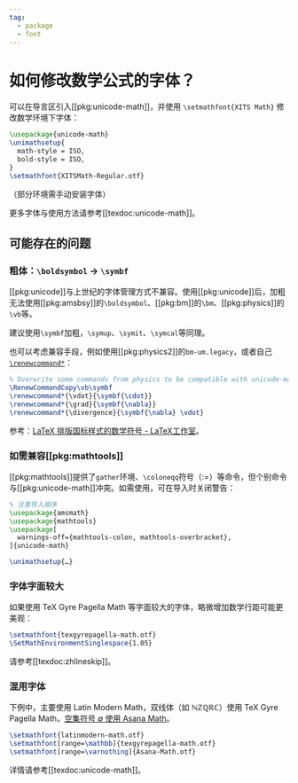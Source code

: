 ```yaml
---
tag:
  - package
  - font
---
```


# 如何修改数学公式的字体？

<!-- https://github.com/BITNP/BIThesis/discussions/583 -->

可以在导言区引入[[pkg:unicode-math]]，并使用 `\setmathfont{XITS Math}` 修改数学环境下字体：

```latex
\usepackage{unicode-math}
\unimathsetup{
  math-style = ISO,
  bold-style = ISO,
}
\setmathfont{XITSMath-Regular.otf}
```

（部分环境需手动安装字体）

更多字体与使用方法请参考[[texdoc:unicode-math]]。

## 可能存在的问题

### 粗体：`\boldsymbol` → `\symbf`

[[pkg:unicode]]与上世纪的字体管理方式不兼容。使用[[pkg:unicode]]后，加粗无法使用[[pkg:amsbsy]]的`\boldsymbol`、[[pkg:bm]]的`\bm`、[[pkg:physics]]的`\vb`等。

建议使用`\symbf`加粗，`\symup`、`\symit`、`\symcal`等同理。

也可以考虑兼容手段，例如使用[[pkg:physics2]]的`bm-um.legacy`，或者自己[`\renewcommand*`](https://texfaq.org/FAQ-newcmdstar)：

```latex
% Overwrite some commands from physics to be compatible with unicode-math
\RenewCommandCopy\vb\symbf
\renewcommand*{\vdot}{\symbf{\cdot}}
\renewcommand*{\grad}{\symbf{\nabla}}
\renewcommand*{\divergence}{\symbf{\nabla} \vdot}
```

参考：[LaTeX 排版国标样式的数学符号 - LaTeX工作室](https://www.latexstudio.net/archives/51494)。

### 如需兼容[[pkg:mathtools]]

[[pkg:mathtools]]提供了`gather`环境、`\coloneqq`符号（:=）等命令，但个别命令与[[pkg:unicode-math]]冲突。如需使用，可在导入时关闭警告：

```latex {5}
% 注意导入顺序
\usepackage{amsmath}
\usepackage{mathtools}
\usepackage[
  warnings-off={mathtools-colon, mathtools-overbracket},
]{unicode-math}

\unimathsetup{…}
```

### 字体字面较大

如果使用 TeX Gyre Pagella Math 等字面较大的字体，略微增加数学行距可能更美观：

```latex
\setmathfont{texgyrepagella-math.otf}
\SetMathEnvironmentSinglespace{1.05}
```

请参考[[texdoc:zhlineskip]]。

### 混用字体

下例中，主要使用 Latin Modern Math，双线体（如 ℕℤℚℝℂ）使用 TeX Gyre Pagella Math，[空集符号 ∅ 使用 Asana Math](https://tex.stackexchange.com/questions/208014/empty-set-symbols-confused)。

```latex
\setmathfont{latinmodern-math.otf}
\setmathfont[range=\mathbb]{texgyrepagella-math.otf}
\setmathfont[range=\varnothing]{Asana-Math.otf}
```

详情请参考[[texdoc:unicode-math]]。
